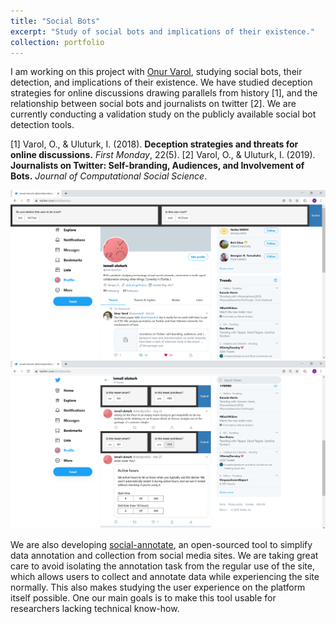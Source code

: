 ```yaml
---
title: "Social Bots"
excerpt: "Study of social bots and implications of their existence."
collection: portfolio 
---
```


I am working on this project with [Onur Varol](http://www.onurvarol.com/), studying social bots, their detection, and implications of their existence. We have studied deception strategies for online discussions drawing parallels from history \[1\], and the relationship between social bots and journalists on twitter \[2\]. We are currently conducting a validation study on the publicly available social bot detection tools.

\[1\] Varol, O., \& </u>Uluturk, I.</u> (2018).  <b>Deception strategies and threats for online discussions.</b> <i>First Monday</i>, 22(5).
\[2\] Varol, O., \& </u>Uluturk, I.</u> (2019).  <b>Journalists on Twitter: Self-branding, Audiences, and Involvement of Bots.</b> <i>Journal of Computational Social Science</i>.

<img src='/images/content-annotator_user_survey_example.png'>
<img src='/images/content-annotator_tweet_survey_example.png'>

We are also developing [social-annotate](https://github.com/uluturki/twitter_annotate), an open-sourced tool to simplify data annotation and collection from social media sites. We are taking great care to avoid isolating the annotation task from the regular use of the site, which allows users to collect and annotate data while experiencing the site normally. This also makes studying the user experience on the platform itself possible. One our main goals is to make this tool usable for researchers lacking technical know-how.



